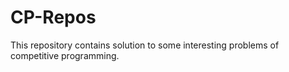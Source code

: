 # CP-Repos
This repository contains solution to some interesting problems of competitive programming.
